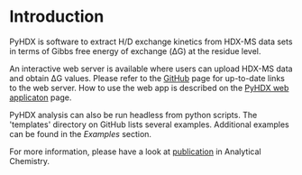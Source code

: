 # Introduction

PyHDX is software to extract H/D exchange kinetics from HDX-MS data sets in terms of Gibbs free energy of exchange (ΔG)
at the residue level.

An interactive web server is available where users can upload HDX-MS data and obtain ΔG values. Please refer to the
[GitHub](https://github.com/Jhsmit/PyHDX) page for up-to-date links to the web server.
How to use the web app is described on the [PyHDX web applicaton](web_app.md) page.

PyHDX analysis can also be run headless from python scripts. The 'templates' directory on GitHub lists several examples.
Additional examples can be found in the _Examples_ section.


For more information, please have a look at [publication](https://doi.org/10.1021/acs.analchem.1c02155) in Analytical Chemistry.


